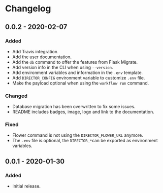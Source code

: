 # Changelog

## 0.0.2 - 2020-02-07
### Added
- Add Travis integration.
- Add the user documentation.
- Add the `db` command to offer the features from Flask Migrate.
- Add version info in the CLI when using `--version`.
- Add environment variables and information in the `.env` template.
- Add `DIRECTOR_CONFIG` environment variable to customize `.env` file.
- Make the payload optional when using the `workflow run` command.

### Changed
- Database migration has been overwritten to fix some issues.
- README includes badges, image, logo and link to the documentation.

### Fixed
- Flower command is not using the `DIRECTOR_FLOWER_URL` anymore.
- The `.env` file is optional, the `DIRECTOR_*`can be exported as environment variables.

## 0.0.1 - 2020-01-30
### Added
- Initial release.
